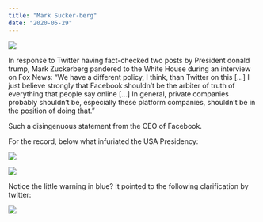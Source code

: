```yaml
---
title: "Mark Sucker-berg"
date: "2020-05-29"
---
```


![](https://blog.atlant.is/wp-content/uploads/2020/05/mark-suckerberg.jpg)

In response to Twitter having fact-checked two posts by President donald trump, Mark Zuckerberg pandered to the White House during an interview on Fox News: “We have a different policy, I think, than Twitter on this \[...\] I just believe strongly that Facebook shouldn’t be the arbiter of truth of everything that people say online \[...\] In general, private companies probably shouldn’t be, especially these platform companies, shouldn’t be in the position of doing that.”

Such a disingenuous statement from the CEO of Facebook.

For the record, below what infuriated the USA Presidency:

[![](https://blog.atlant.is/wp-content/uploads/2020/05/mail-in-ballot-1.png)](https://twitter.com/realDonaldTrump/status/1265255835124539392)

[![](https://blog.atlant.is/wp-content/uploads/2020/05/mail-in-ballot-2.png)](https://twitter.com/realDonaldTrump/status/1265255845358645254)

Notice the little warning in blue? It pointed to the following clarification by twitter:

[![](https://blog.atlant.is/wp-content/uploads/2020/05/mail-in-ballot-3.png)](https://twitter.com/i/events/1265330601034256384)
